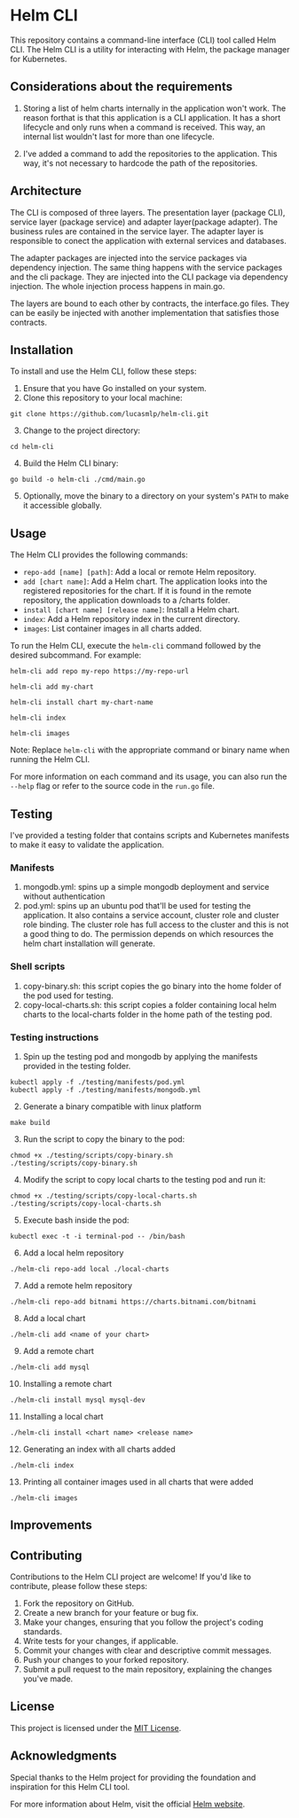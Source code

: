 # Helm CLI

This repository contains a command-line interface (CLI) tool called Helm CLI. The Helm CLI is a utility for interacting with Helm, the package manager for Kubernetes.

## Considerations about the requirements

1. Storing a list of helm charts internally in the application won't work. The reason forthat is that this application is a CLI application. It has a short lifecycle and only runs when a command is received. This way, an internal list wouldn't last for more than one lifecycle.

2. I've added a command to add the repositories to the application. This way, it's not necessary to hardcode the path of the repositories.

## Architecture
The CLI is composed of three layers. The presentation layer (package CLI), service layer (package service) and adapter layer(package adapter). The business rules are contained in the service layer. The adapter layer is responsible to conect the application with external services and databases.

The adapter packages are injected into the service packages via dependency injection. The same thing happens with the service packages and the cli package. They are injected into the CLI package via dependency injection. The whole injection process happens in main.go.

The layers are bound to each other by contracts, the interface.go files. They can be easily be injected with another implementation that satisfies those contracts.

## Installation

To install and use the Helm CLI, follow these steps:

1. Ensure that you have Go installed on your system.
2. Clone this repository to your local machine:

```shell
git clone https://github.com/lucasmlp/helm-cli.git
```

3. Change to the project directory:

```shell
cd helm-cli
```

4. Build the Helm CLI binary:

```shell
go build -o helm-cli ./cmd/main.go
```

5. Optionally, move the binary to a directory on your system's `PATH` to make it accessible globally.

## Usage

The Helm CLI provides the following commands:

- `repo-add [name] [path]`: Add a local or remote Helm repository.
- `add [chart name]`: Add a Helm chart. The application looks into the registered repositories for the chart. If it is found in the remote repository, the application downloads to a /charts folder.
- `install [chart name] [release name]`: Install a Helm chart.
- `index`: Add a Helm repository index in the current directory.
- `images`: List container images in all charts added.

To run the Helm CLI, execute the `helm-cli` command followed by the desired subcommand. For example:

```shell
helm-cli add repo my-repo https://my-repo-url
```

```shell
helm-cli add my-chart
```

```shell
helm-cli install chart my-chart-name
```

```shell
helm-cli index
```

```shell
helm-cli images
```

Note: Replace `helm-cli` with the appropriate command or binary name when running the Helm CLI.

For more information on each command and its usage, you can also run the `--help` flag or refer to the source code in the `run.go` file.

## Testing

I've provided a testing folder that contains scripts and Kubernetes manifests to make it easy to validate the application.

### Manifests
1. mongodb.yml: spins up a simple mongodb deployment and service without authentication
2. pod.yml: spins up an ubuntu pod that'll be used for testing the application. It also contains a service account, cluster role and cluster role binding. The cluster role has full access to the cluster and this is not a good thing to do. The permission depends on which resources the helm chart installation will generate.

### Shell scripts
1. copy-binary.sh: this script copies the go binary into the home folder of the pod used for testing.
2. copy-local-charts.sh: this script copies a folder containing local helm charts to the local-charts folder in the home path of the testing pod.


### Testing instructions
1. Spin up the testing pod and mongodb by applying the manifests provided in the testing folder.

```shell
kubectl apply -f ./testing/manifests/pod.yml
kubectl apply -f ./testing/manifests/mongodb.yml
```

2. Generate a binary compatible with linux platform
```shell
make build
```

3. Run the script to copy the binary to the pod:

```shell
chmod +x ./testing/scripts/copy-binary.sh
./testing/scripts/copy-binary.sh
```

4. Modify the script to copy local charts to the testing pod and run it:

```shell
chmod +x ./testing/scripts/copy-local-charts.sh
./testing/scripts/copy-local-charts.sh
```

5. Execute bash inside the pod:

```shell
kubectl exec -t -i terminal-pod -- /bin/bash
```

6. Add a local helm repository
```shell
./helm-cli repo-add local ./local-charts
```

7. Add a remote helm repository
```shell
./helm-cli repo-add bitnami https://charts.bitnami.com/bitnami
```

8. Add a local chart
```shell
./helm-cli add <name of your chart>
```

9. Add a remote chart
```shell
./helm-cli add mysql
```

10. Installing a remote chart
```shell
./helm-cli install mysql mysql-dev
```

11. Installing a local chart
```shell
./helm-cli install <chart name> <release name>
```

12. Generating an index with all charts added
```shell
./helm-cli index
```

13. Printing all container images used in all charts that were added
```shell
./helm-cli images
```

## Improvements

## Contributing

Contributions to the Helm CLI project are welcome! If you'd like to contribute, please follow these steps:

1. Fork the repository on GitHub.
2. Create a new branch for your feature or bug fix.
3. Make your changes, ensuring that you follow the project's coding standards.
4. Write tests for your changes, if applicable.
5. Commit your changes with clear and descriptive commit messages.
6. Push your changes to your forked repository.
7. Submit a pull request to the main repository, explaining the changes you've made.

## License

This project is licensed under the [MIT License](LICENSE).

## Acknowledgments

Special thanks to the Helm project for providing the foundation and inspiration for this Helm CLI tool.

For more information about Helm, visit the official [Helm website](https://helm.sh/).